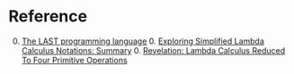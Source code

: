 # Reference

0. [The LAST programming language](https://xtao.org/last.html)
   0. [Exploring Simplified Lambda Calculus Notations: Summary](https://jevko.github.io/writing/2023-07-20-lambda.html)
   0. [Revelation: Lambda Calculus Reduced To Four Primitive Operations](https://jevko.github.io/writing/2023-07-23-revelation.html)

